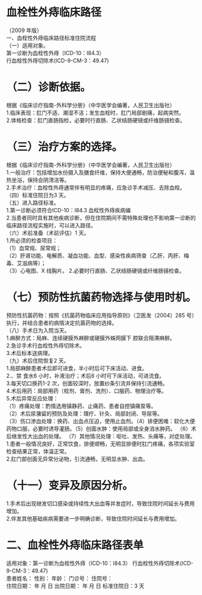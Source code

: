 # 血栓性外痔临床路径  
（2009 年版）  
一、血栓性外痔临床路径标准住院流程  
（一）适用对象。  
第一诊断为血栓性外痔（ICD-10：I84.3）  
行血栓性外痔切除术(ICD-9-CM-3：49.47)  
# （二）诊断依据。  
根据《临床诊疗指南-外科学分册》（中华医学会编著，人民卫生出版社）  
1.临床表现：肛门不适、潮湿不洁；发生血栓时，肛门局部剧痛，起病突然。  
2.体格检查：肛门直肠指检，必要时行直肠、乙状结肠硬镜或纤维肠镜检查。  
# （三）治疗方案的选择。  
根据《临床诊疗指南-外科学分册》（中华医学会编著，人民卫生出版社）  
1.一般治疗：包括增加水份摄入及膳食纤维，保持大便通畅，防治便秘和腹泻，温热坐浴，保持会阴清洁等。  
2.手术治疗：血栓性外痔通常伴有明显的疼痛，应急诊手术减压、去除血栓。  
（四）标准住院日为3 天。  
（五）进入路径标准。  
1.第一诊断必须符合ICD-10：I84.3 血栓性外痔疾病编  
2.当患者同时具有其他疾病诊断，但在住院期间不需特殊处理也不影响第一诊断的临床路径流程实施时，可以进入路径。  
（六）术前准备（术前评估）1 天。  
1.所必须的检查项目：  
（1）血常规、尿常规；  
（2）肝肾功能、电解质、凝血功能、血型、感染性疾病筛查（乙肝、丙肝、梅毒、艾滋病等）；  
（3）心电图、X 线胸片。 2.必要时行直肠、乙状结肠硬镜或纤维肠镜检查。  
# （七）预防性抗菌药物选择与使用时机。  
预防性抗菌药物：按照《抗菌药物临床应用指导原则》（卫医发〔2004〕285 号）执行，并结合患者的病情决定抗菌药物的选择。  
（八）手术日为入院当天。  
1.麻醉方式：局麻、连续硬膜外麻醉或硬膜外蛛网膜下 腔联合阻滞麻醉。  
2.急诊手术行血栓性外痔切除术。  
3.术后标本送病理。  
（九）术后住院恢复2 天。  
1.局部麻醉患者术后即可进食，半小时后可下床活动、进食。  
2.、禁 食水6 小时，补液治疗；术后6 小时可下床活动，可进流食。  
3.每天切口换药1-2 次，创面较深时，放置纱条引流并保持引流通畅。  
4.术后用药：局部用药（栓剂、膏剂、洗剂）、口服药、物理治疗等。  
5.术后异常反应处理：  
（1）疼痛处理：酌情选用镇静药、止痛药、患者自控镇痛泵等。  
（2）术后尿潴留的预防及处理：理疗、针灸、局部封闭、导尿等。  
（3）伤口渗血处理：换药、出血点压迫，使用止血剂。（4）排便困难：软化大便药物口服，必要时诱导灌肠。（5）创面水肿：使用局部或全身消水肿药。 （6）术后继发性大出血的处理。 （7）其他情况处理：呕吐、发热、头痛等，对症处理。  
1.患者一般情况良好，正常饮食，排便顺畅，无明显排便时肛门疼痛，各项实验室检查结果正常，体温正常。  
2.肛门部创面无异常分泌物，引流通畅，无明显水肿、出血。  
# （十一）变异及原因分析。  
1.手术后出现继发切口感染或持续性大出血等并发症时，导致住院时间延长与费用增加。  
2.伴发其他基础疾病需要进一步明确诊断，导致住院时间延长与费用增加。  
# 二、血栓性外痔临床路径表单  
适用对象：第一诊断为血栓性外痔（ICD-10：I84.3） 行血栓性外痔切除术(ICD-9-CM-3：49.47)  
患者姓名：           性别：    年龄：    门诊号：       住院号：  
住院日期：   年  月  日    出院日期：   年  月   日     标准住院日：3 天  
